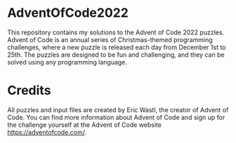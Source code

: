# AdventOfCode2022
This repository contains my solutions to the Advent of Code 2022 puzzles.
Advent of Code is an annual series of Christmas-themed programming challenges, where a new puzzle is released each day from December 1st to 25th.
The puzzles are designed to be fun and challenging, and they can be solved using any programming language.

# Credits
All puzzles and input files are created by Eric Wastl, the creator of Advent of Code.
You can find more information about Advent of Code and sign up for the challenge yourself at the Advent of Code website https://adventofcode.com/.
